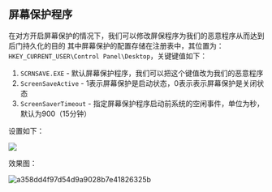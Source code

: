 ## 屏幕保护程序

在对方开启屏幕保护的情况下，我们可以修改屏保程序为我们的恶意程序从而达到后门持久化的目的
其中屏幕保护的配置存储在注册表中，其位置为：`HKEY_CURRENT_USER\Control Panel\Desktop`，关键键值如下：

1. `SCRNSAVE.EXE` - 默认屏幕保护程序，我们可以把这个键值改为我们的恶意程序
2. `ScreenSaveActive` - 1表示屏幕保护是启动状态，0表示表示屏幕保护是关闭状态
3. `ScreenSaverTimeout` - 指定屏幕保护程序启动前系统的空闲事件，单位为秒，默认为900（15分钟）

设置如下：

![](images/security_wiki/15906327288598.png)


效果图：

![a358dd4f97d54d9a9028b7e41826325b](images/security_wiki/a358dd4f97d54d9a9028b7e41826325b.png)


